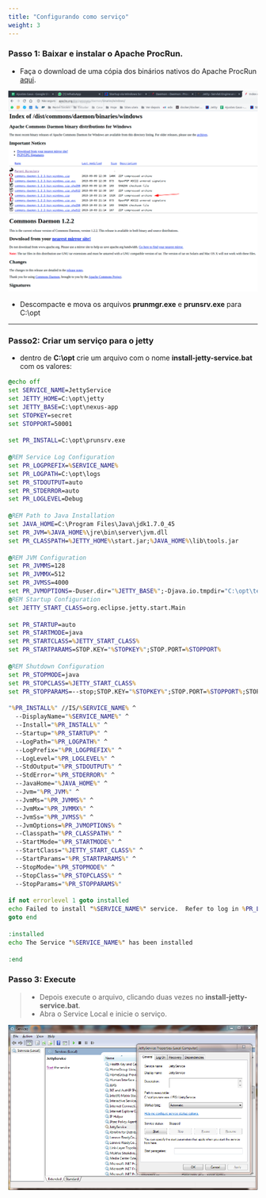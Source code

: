 ```yaml
---
title: "Configurando como serviço"
weight: 3
---
```



### Passo 1: Baixar e instalar o  Apache ProcRun.

- Faça o download de uma cópia dos binários nativos do Apache ProcRun [aqui](http://www.apache.org/dist/commons/daemon/binaries/).

![](assets/2022-11-02-10-39-27-image.png)

- Descompacte e mova os arquivos **prunmgr.exe** e **prunsrv.exe** para C:\opt

---

### Passo2: Criar um serviço para o jetty

- dentro de **C:\opt** crie um arquivo com o nome **install-jetty-service.bat** com os valores:

```bat
@echo off
set SERVICE_NAME=JettyService
set JETTY_HOME=C:\opt\jetty
set JETTY_BASE=C:\opt\nexus-app
set STOPKEY=secret
set STOPPORT=50001

set PR_INSTALL=C:\opt\prunsrv.exe

@REM Service Log Configuration
set PR_LOGPREFIX=%SERVICE_NAME%
set PR_LOGPATH=C:\opt\logs
set PR_STDOUTPUT=auto
set PR_STDERROR=auto
set PR_LOGLEVEL=Debug

@REM Path to Java Installation
set JAVA_HOME=C:\Program Files\Java\jdk1.7.0_45
set PR_JVM=%JAVA_HOME%\jre\bin\server\jvm.dll
set PR_CLASSPATH=%JETTY_HOME%\start.jar;%JAVA_HOME%\lib\tools.jar

@REM JVM Configuration
set PR_JVMMS=128
set PR_JVMMX=512
set PR_JVMSS=4000
set PR_JVMOPTIONS=-Duser.dir="%JETTY_BASE%";-Djava.io.tmpdir="C:\opt\temp";-Djetty.home="%JETTY_HOME%";-Djetty.base="%JETTY_BASE%"
@REM Startup Configuration
set JETTY_START_CLASS=org.eclipse.jetty.start.Main

set PR_STARTUP=auto
set PR_STARTMODE=java
set PR_STARTCLASS=%JETTY_START_CLASS%
set PR_STARTPARAMS=STOP.KEY="%STOPKEY%";STOP.PORT=%STOPPORT%

@REM Shutdown Configuration
set PR_STOPMODE=java
set PR_STOPCLASS=%JETTY_START_CLASS%
set PR_STOPPARAMS=--stop;STOP.KEY="%STOPKEY%";STOP.PORT=%STOPPORT%;STOP.WAIT=10

"%PR_INSTALL%" //IS/%SERVICE_NAME% ^
  --DisplayName="%SERVICE_NAME%" ^
  --Install="%PR_INSTALL%" ^
  --Startup="%PR_STARTUP%" ^
  --LogPath="%PR_LOGPATH%" ^
  --LogPrefix="%PR_LOGPREFIX%" ^
  --LogLevel="%PR_LOGLEVEL%" ^
  --StdOutput="%PR_STDOUTPUT%" ^
  --StdError="%PR_STDERROR%" ^
  --JavaHome="%JAVA_HOME%" ^
  --Jvm="%PR_JVM%" ^
  --JvmMs="%PR_JVMMS%" ^
  --JvmMx="%PR_JVMMX%" ^
  --JvmSs="%PR_JVMSS%" ^
  --JvmOptions=%PR_JVMOPTIONS% ^
  --Classpath="%PR_CLASSPATH%" ^
  --StartMode="%PR_STARTMODE%" ^
  --StartClass="%JETTY_START_CLASS%" ^
  --StartParams="%PR_STARTPARAMS%" ^
  --StopMode="%PR_STOPMODE%" ^
  --StopClass="%PR_STOPCLASS%" ^
  --StopParams="%PR_STOPPARAMS%"

if not errorlevel 1 goto installed
echo Failed to install "%SERVICE_NAME%" service.  Refer to log in %PR_LOGPATH%
goto end

:installed
echo The Service "%SERVICE_NAME%" has been installed

:end
```

### Passo 3: Execute

> - Depois execute o arquivo, clicando duas vezes no **install-jetty-service.bat**.
> - Abra o Service Local e inicie o serviço.

![](assets/2022-11-02-10-43-58-image.png)

